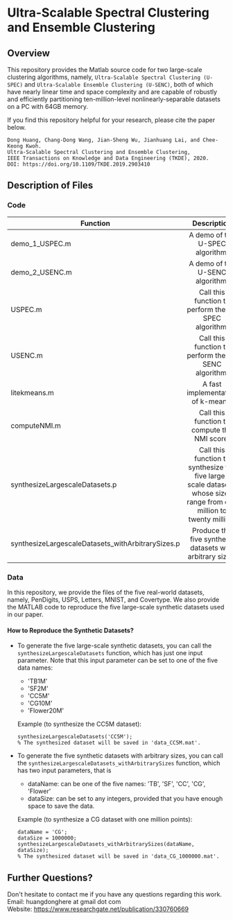 # Ultra-Scalable Spectral Clustering and Ensemble Clustering

## Overview

This repository provides the Matlab source code for two large-scale clustering algorithms, namely, `Ultra-Scalable Spectral Clustering (U-SPEC)` and `Ultra-Scalable Ensemble Clustering (U-SENC)`, both of which have nearly linear time and space complexity and are capable of robustly and efficiently partitioning ten-million-level nonlinearly-separable datasets on a PC with 64GB memory.

If you find this repository helpful for your research, please cite the paper below. 

```
Dong Huang, Chang-Dong Wang, Jian-Sheng Wu, Jianhuang Lai, and Chee-Keong Kwoh.
Ultra-Scalable Spectral Clustering and Ensemble Clustering, 
IEEE Transactions on Knowledge and Data Engineering (TKDE), 2020. 
DOI: https://doi.org/10.1109/TKDE.2019.2903410
```

## Description of Files

### Code

|Function                                           | Description                                              |
| ------------------------------------------------- | :------------------------------------------------------: |
| demo_1_USPEC.m                                    | A demo of the U-SPEC algorithm.                          |
| demo_2_USENC.m                                    | A demo of the U-SENC algorithm.                          |
| USPEC.m                                           | Call this function to perform the U-SPEC algorithm.      |
| USENC.m                                           | Call this function to perform the U-SENC algorithm.      |
| litekmeans.m                                      | A fast implementation of k-means.                        |
| computeNMI.m                                      | Call this function to compute the NMI score.             |
| synthesizeLargescaleDatasets.p                    | Call this function to synthesize the five large-scale datasets, whose sizes range from one million to twenty million. |
| synthesizeLargescaleDatasets_withArbitrarySizes.p | Produce the five synthetic datasets with arbitrary sizes.|

### Data

In this repository, we provide the files of the five real-world datasets, namely, PenDigits, USPS, Letters, MNIST, and Covertype. We also provide the MATLAB code to reproduce the five large-scale synthetic datasets used in our paper.

#### How to Reproduce the Synthetic Datasets?

- To generate the five large-scale synthetic datasets, you can call the `synthesizeLargescaleDatasets` function, which has just one input parameter. Note that this input parameter can be set to one of the five data names:

	* 'TB1M' 
	* 'SF2M' 
	* 'CC5M' 
	* 'CG10M' 
	* 'Flower20M'
  
  
  Example (to synthesize the CC5M dataset):
  
	```
	synthesizeLargescaleDatasets('CC5M');
	% The synthesized dataset will be saved in 'data_CC5M.mat'.
	```
    
- To generate the five synthetic datasets with arbitrary sizes, you can call the `synthesizeLargescaleDatasets_withArbitrarySizes` function, which has two input parameters, that is

	* dataName: can be one of the five names: 	'TB', 	'SF', 	'CC', 	'CG', 	'Flower'
	* dataSize: can be set to any integers, provided that you have enough space to save the data.
  
  
  Example (to synthesize a CG dataset with one million points):
  
	```
	dataName = 'CG';
	dataSize = 1000000;
	synthesizeLargescaleDatasets_withArbitrarySizes(dataName, dataSize); 
	% The synthesized dataset will be saved in 'data_CG_1000000.mat'.
	```

## Further Questions?

Don't hesitate to contact me if you have any questions regarding this work.   
Email: huangdonghere at gmail dot com   
Website: https://www.researchgate.net/publication/330760669
